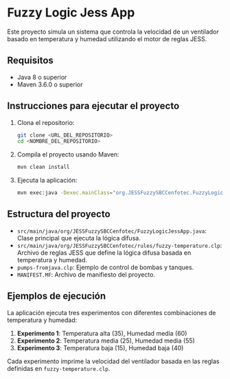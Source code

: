 # Fuzzy Logic Jess App

Este proyecto simula un sistema que controla la velocidad de un ventilador basado en temperatura y humedad utilizando el motor de reglas JESS.

## Requisitos

- Java 8 o superior
- Maven 3.6.0 o superior

## Instrucciones para ejecutar el proyecto

1. Clona el repositorio:

    ```sh
    git clone <URL_DEL_REPOSITORIO>
    cd <NOMBRE_DEL_REPOSITORIO>
    ```

2. Compila el proyecto usando Maven:

    ```sh
    mvn clean install
    ```

3. Ejecuta la aplicación:

    ```sh
    mvn exec:java -Dexec.mainClass="org.JESSFuzzySBCCenfotec.FuzzyLogicJessApp"
    ```

## Estructura del proyecto

- `src/main/java/org/JESSFuzzySBCCenfotec/FuzzyLogicJessApp.java`: Clase principal que ejecuta la lógica difusa.
- `src/main/java/org/JESSFuzzySBCCenfotec/rules/fuzzy-temperature.clp`: Archivo de reglas JESS que define la lógica difusa basada en temperatura y humedad.
- `pumps-fromjava.clp`: Ejemplo de control de bombas y tanques.
- `MANIFEST.MF`: Archivo de manifiesto del proyecto.

## Ejemplos de ejecución

La aplicación ejecuta tres experimentos con diferentes combinaciones de temperatura y humedad:

1. **Experimento 1**: Temperatura alta (35), Humedad media (60)
2. **Experimento 2**: Temperatura media (25), Humedad media (55)
3. **Experimento 3**: Temperatura baja (15), Humedad baja (40)

Cada experimento imprime la velocidad del ventilador basada en las reglas definidas en `fuzzy-temperature.clp`.